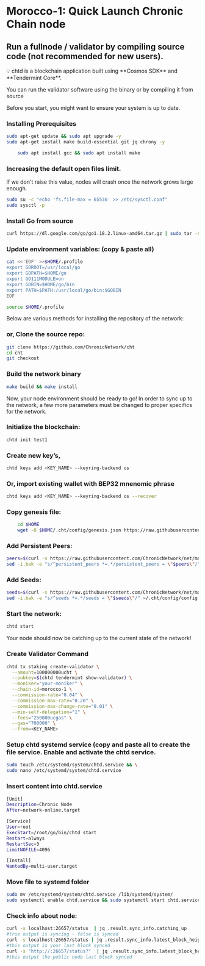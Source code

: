 # Morocco-1: Quick Launch Chronic Chain node

## Run a fullnode / validator by compiling source code (not recommended for new users).

<aside>
💡 chtd is a blockchain application built using **Cosmos SDK** and **Tendermint Core**.

You can run the validator software using the binary or by compiling it from source

Before you start, you might want to ensure your system is up to date.

</aside>

### Installing Prerequisites

```bash
sudo apt-get update && sudo apt upgrade -y
sudo apt-get install make build-essential git jq chrony -y
```

```bash
	sudo apt install gcc && sudo apt install make
```

### Increasing the default open files limit.

If we don't raise this value, nodes will crash once the network grows large enough.

```bash
sudo su -c "echo 'fs.file-max = 65536' >> /etc/sysctl.conf"
sudo sysctl -p
```

### Install Go from source

```bash
curl https://dl.google.com/go/go1.18.2.linux-amd64.tar.gz | sudo tar -C/usr/local -zxvf -
```

### Update environment variables:  (copy & paste all)

```bash
cat <<'EOF' >>$HOME/.profile
export GOROOT=/usr/local/go
export GOPATH=$HOME/go
export GO111MODULE=on
export GOBIN=$HOME/go/bin
export PATH=$PATH:/usr/local/go/bin:$GOBIN
EOF

source $HOME/.profile
```

Below are various methods for installing the repository of the network:

### or, Clone the source repo:

```bash
git clone https://github.com/ChronicNetwork/cht
cd cht
git checkout
```

### Build the network binary

```bash
make build && make install
```

Now, your node environment should be ready to go! In order to sync up to the network, a few more parameters must be changed to proper specifics for the network.

### Initialize the blockchain:

```bash
chtd init test1 
```

### Create new key’s,

```bash
chtd keys add <KEY_NAME> --keyring-backend os
```

### Or, import existing wallet with BEP32 mnenomic phrase

```bash
chtd keys add <KEY_NAME> --keyring-backend os --recover
```

### Copy genesis file:

```bash
	cd $HOME
	wget -O $HOME/.cht/config/genesis.json https://raw.githubusercontent.com/ChronicNetwork/net/main/mainnet/v1.1/genesis.json
```

### Add Persistent Peers:

```bash
peers=$(curl -s https://raw.githubusercontent.com/ChronicNetwork/net/main/mainnet/v1.1/peers.txt | paste -sd',')
sed -i.bak -e "s/^persistent_peers *=.*/persistent_peers = \"$peers\"/" ~/.cht/config/config.toml
```

### Add Seeds:

```bash
seeds=$(curl -s https://raw.githubusercontent.com/ChronicNetwork/net/main/mainnet/v1.1/seeds.txt | paste -sd',')
sed -i.bak -e "s/^seeds *=.*/seeds = \"$seeds\"/" ~/.cht/config/config.toml
```

### Start the network:

```bash
chtd start
```

Your node should now be catching up to the current state of the network!

### Create Validator Command

```bash
chtd tx staking create-validator \
  --amount=100000000ucht \
  --pubkey=$(chtd tendermint show-validator) \
  --moniker="your-moniker" \
  --chain-id=morocco-1 \
  --commission-rate="0.04" \
  --commission-max-rate="0.20" \
  --commission-max-change-rate="0.01" \
  --min-self-delegation="1" \
  --fees="250000ucgas" \
  --gas="700000" \
  --from=<KEY_NAME>
```

### Setup chtd systemd service (copy and paste all to create the file service. Enable and activate the chtd service.

```bash
sudo touch /etc/systemd/system/chtd.service && \
sudo nano /etc/systemd/system/chtd.service 
```

### Insert content into chtd.service

```bash
[Unit]
Description=Chronic Node
After=network-online.target

[Service]
User=root
ExecStart=/root/go/bin/chtd start
Restart=always
RestartSec=3
LimitNOFILE=4096

[Install]
WantedBy=multi-user.target
```

### Move file to systemd folder

```bash
sudo mv /etc/systemd/system/chtd.service /lib/systemd/system/
sudo systemctl enable chtd.service && sudo systemctl start chtd.service
```

### Check info about node:

```bash
curl -s localhost:26657/status  | jq .result.sync_info.catching_up
#true output is syncing - false is synced
curl -s localhost:26657/status | jq .result.sync_info.latest_block_height
#this output is your last block synced
curl -s "http://:26657/status?"  | jq .result.sync_info.latest_block_height
#this output the public node last block synced
```

###
